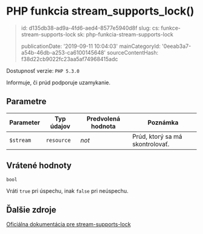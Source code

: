 PHP funkcia stream_supports_lock()
==================================

> id: d135db38-ad9a-4fd6-aed4-8577e5940d8f
> slug:
> 	cs: funkce-stream-supports-lock
> 	sk: php-funkcia-stream-supports-lock
> 
> publicationDate: '2019-09-11 10:04:03'
> mainCategoryId: '0eeab3a7-a54b-46db-a253-ca6100145648'
> sourceContentHash: f38d22cb9022fc23aa5af74968415adc

Dostupnosť verzie: `PHP 5.3.0`

Informuje, či prúd podporuje uzamykanie.


Parametre
--------------

| Parameter | Typ údajov | Predvolená hodnota | Poznámka |
|-----|-----|-----|-----|
| `$stream` | `resource` | *not* | Prúd, ktorý sa má skontrolovať. |


Vrátené hodnoty
----------------

`bool`

Vráti `true` pri úspechu, inak `false` pri neúspechu.

Ďalšie zdroje
------------

[Oficiálna dokumentácia pre stream-supports-lock](https://www.php.net/manual/en/function.stream-supports-lock.php)
